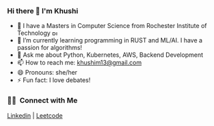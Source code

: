 ### Hi there 👋 I'm Khushi  

- 🔭 I have a Masters in Computer Science from Rochester Institute of Technology <a href="https://www.rit.edu/" target="_blank"> <img src="https://www.rit.edu/brandportal/sites/rit.edu.brandportal/files/inline-images/new_RIT_logo1_RGB_0.png" alt="RIT" width="18" height="10"/> </a>
- 🌱 I’m currently learning programming in RUST and ML/AI. I have a passion for algorithms!
- 💬 Ask me about Python, Kubernetes, AWS, Backend Development
- 📫 How to reach me: <a href="mailto:khushim13@gmail.com">khushim13@gmail.com</a>
- 😄 Pronouns: she/her
- ⚡ Fun fact: I love debates!

### 🤝🏻 &nbsp;Connect with Me

<p align="left">
<a href="https://linkedin.com/in/khushi-mahesh">Linkedin</a> | 
<a href="https://leetcode.com/quincy13">Leetcode</a>
</p>
<!--
<div id="badges">
  <a href="[https://linkedin.com/in/khushi-mahesh](https://linkedin.com/in/khushi-mahesh)">
    <img src="https://img.shields.io/badge/LinkedIn-blue?style=for-the-badge&logo=linkedin&logoColor=white" alt="LinkedIn Badge"/>
  </a>
</div>
-->
<!--
**Sin317/Sin317** is a ✨ _special_ ✨ repository because its `README.md` (this file) appears on your GitHub profile.

Here are some ideas to get you started:
- 👯 I’m looking to collaborate on ...
- 🤔 I’m looking for help with ...

-->
